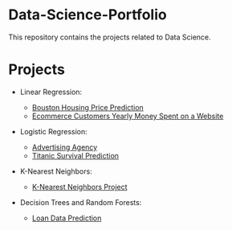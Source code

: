 # Data-Science-Portfolio
This repository contains the projects related to Data Science.

# Projects
  - Linear Regression:
      - [Bouston Housing Price Prediction](https://github.com/sahu-mak/Data-Science-Portfolio/tree/master/Boston-Housing-Linear-Regression)
      - [Ecommerce Customers Yearly Money Spent on a Website](https://github.com/sahu-mak/Data-Science-Portfolio/tree/master/Ecommerce-Customer-Linear-Regression)

  - Logistic Regression:
      - [Advertising Agency](https://github.com/sahu-mak/Data-Science-Portfolio/tree/master/Advertising-Logistic-Regression)
      - [Titanic Survival Prediction](https://github.com/sahu-mak/Data-Science-Portfolio/tree/master/Titani-Logistic-Regression)

  - K-Nearest Neighbors:
      - [K-Nearest Neighbors Project](https://github.com/sahu-mak/Data-Science-Portfolio/tree/master/K-Nearest-Neighbors)
      
  - Decision Trees and Random Forests:
      - [Loan Data Prediction](https://github.com/sahu-mak/Data-Science-Portfolio/tree/master/Loan-Data-Random-Forest)
